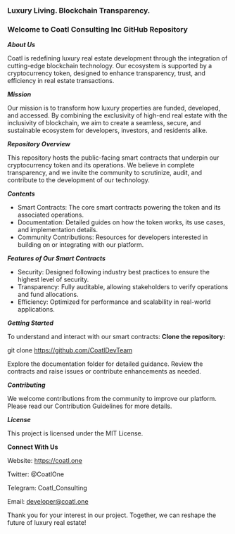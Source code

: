 ### **Luxury Living. Blockchain Transparency.**

### **Welcome to Coatl Consulting Inc GitHub Repository**
**_About Us_**

Coatl is redefining luxury real estate development through the integration of cutting-edge blockchain technology. Our ecosystem is supported by a cryptocurrency token, designed to enhance transparency, trust, and efficiency in real estate transactions.

**_Mission_**

Our mission is to transform how luxury properties are funded, developed, and accessed. By combining the exclusivity of high-end real estate with the inclusivity of blockchain, we aim to create a seamless, secure, and sustainable ecosystem for developers, investors, and residents alike.

**_Repository Overview_**

This repository hosts the public-facing smart contracts that underpin our cryptocurrency token and its operations. We believe in complete transparency, and we invite the community to scrutinize, audit, and contribute to the development of our technology.

**_Contents_**
- Smart Contracts: The core smart contracts powering the token and its associated operations.
- Documentation: Detailed guides on how the token works, its use cases, and implementation details.
- Community Contributions: Resources for developers interested in building on or integrating with our platform.

**_Features of Our Smart Contracts_**
- Security: Designed following industry best practices to ensure the highest level of security.
- Transparency: Fully auditable, allowing stakeholders to verify operations and fund allocations.
- Efficiency: Optimized for performance and scalability in real-world applications.

**_Getting Started_**

To understand and interact with our smart contracts:
**Clone the repository:**

git clone https://github.com/CoatlDevTeam  

Explore the documentation folder for detailed guidance.
Review the contracts and raise issues or contribute enhancements as needed.

**_Contributing_**

We welcome contributions from the community to improve our platform. Please read our Contribution Guidelines for more details.

**_License_**

This project is licensed under the MIT License.

**Connect With Us**

Website: https://coatl.one

Twitter: @CoatlOne

Telegram: Coatl_Consulting

Email: developer@coatl.one

Thank you for your interest in our project. Together, we can reshape the future of luxury real estate!
